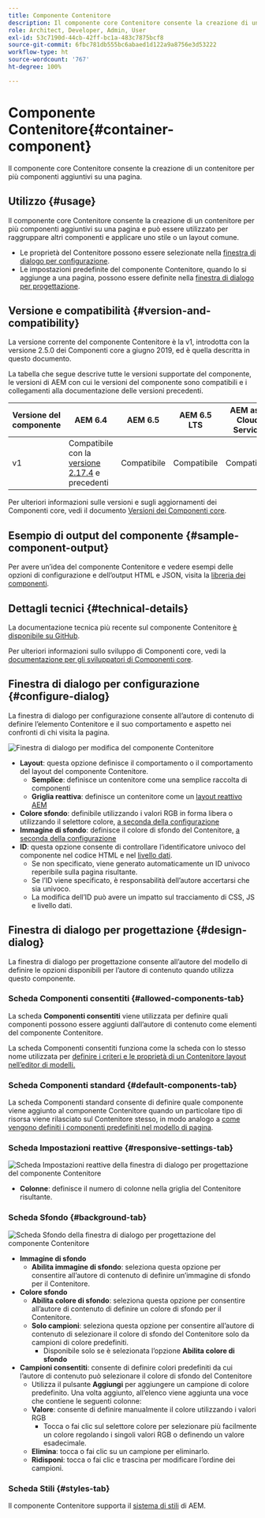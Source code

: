 ```yaml
---
title: Componente Contenitore
description: Il componente core Contenitore consente la creazione di un contenitore per più componenti aggiuntivi su una pagina.
role: Architect, Developer, Admin, User
exl-id: 53c7190d-44cb-42ff-bc1a-483c7875bcf8
source-git-commit: 6fbc781db555bc6abaed1d122a9a8756e3d53222
workflow-type: ht
source-wordcount: '767'
ht-degree: 100%

---
```


# Componente Contenitore{#container-component}

Il componente core Contenitore consente la creazione di un contenitore per più componenti aggiuntivi su una pagina.

## Utilizzo {#usage}

Il componente core Contenitore consente la creazione di un contenitore per più componenti aggiuntivi su una pagina e può essere utilizzato per raggruppare altri componenti e applicare uno stile o un layout comune.

* Le proprietà del Contenitore possono essere selezionate nella [finestra di dialogo per configurazione](#configure-dialog).
* Le impostazioni predefinite del componente Contenitore, quando lo si aggiunge a una pagina, possono essere definite nella [finestra di dialogo per progettazione](#design-dialog).

## Versione e compatibilità {#version-and-compatibility}

La versione corrente del componente Contenitore è la v1, introdotta con la versione 2.5.0 dei Componenti core a giugno 2019, ed è quella descritta in questo documento.

La tabella che segue descrive tutte le versioni supportate del componente, le versioni di AEM con cui le versioni del componente sono compatibili e i collegamenti alla documentazione delle versioni precedenti.

| Versione del componente | AEM 6.4 | AEM 6.5 | AEM 6.5 LTS | AEM as a Cloud Service |
|--- |--- |---|---|---|
| v1 | Compatibile con la <br>[versione 2.17.4](/help/versions.md) e precedenti | Compatibile | Compatibile | Compatibile |

Per ulteriori informazioni sulle versioni e sugli aggiornamenti dei Componenti core, vedi il documento [Versioni dei Componenti core](/help/versions.md).

## Esempio di output del componente {#sample-component-output}

Per avere un’idea del componente Contenitore e vedere esempi delle opzioni di configurazione e dell’output HTML e JSON, visita la [libreria dei componenti](https://adobe.com/go/aem_cmp_library_container_it).

## Dettagli tecnici {#technical-details}

La documentazione tecnica più recente sul componente Contenitore [è disponibile su GitHub](https://adobe.com/go/aem_cmp_tech_container_v1_it).

Per ulteriori informazioni sullo sviluppo di Componenti core, vedi la [documentazione per gli sviluppatori di Componenti core](/help/developing/overview.md).

## Finestra di dialogo per configurazione {#configure-dialog}

La finestra di dialogo per configurazione consente all’autore di contenuto di definire l’elemento Contenitore e il suo comportamento e aspetto nei confronti di chi visita la pagina.

![Finestra di dialogo per modifica del componente Contenitore](/help/assets/container-edit.png)

* **Layout**: questa opzione definisce il comportamento o il comportamento del layout del componente Contenitore.
   * **Semplice**: definisce un contenitore come una semplice raccolta di componenti
   * **Griglia reattiva**: definisce un contenitore come un [layout reattivo AEM](https://experienceleague.adobe.com/docs/experience-manager-cloud-service/sites/authoring/features/responsive-layout.html?lang=it)
* **Colore sfondo**: definibile utilizzando i valori RGB in forma libera o utilizzando il selettore colore, [a seconda della configurazione](#background-tab)
* **Immagine di sfondo**: definisce il colore di sfondo del Contenitore, [a seconda della configurazione](#background-tab)
* **ID**: questa opzione consente di controllare l’identificatore univoco del componente nel codice HTML e nel [livello dati](/help/developing/data-layer/overview.md).
   * Se non specificato, viene generato automaticamente un ID univoco reperibile sulla pagina risultante.
   * Se l’ID viene specificato, è responsabilità dell’autore accertarsi che sia univoco.
   * La modifica dell’ID può avere un impatto sul tracciamento di CSS, JS e livello dati.

## Finestra di dialogo per progettazione {#design-dialog}

La finestra di dialogo per progettazione consente all’autore del modello di definire le opzioni disponibili per l’autore di contenuto quando utilizza questo componente.

### Scheda Componenti consentiti {#allowed-components-tab}

La scheda **Componenti consentiti** viene utilizzata per definire quali componenti possono essere aggiunti dall’autore di contenuto come elementi del componente Contenitore.

La scheda Componenti consentiti funziona come la scheda con lo stesso nome utilizzata per [definire i criteri e le proprietà di un Contenitore layout nell’editor di modelli.](https://experienceleague.adobe.com/docs/experience-manager-cloud-service/sites/authoring/features/templates.html?lang=it)

### Scheda Componenti standard {#default-components-tab}

La scheda Componenti standard consente di definire quale componente viene aggiunto al componente Contenitore quando un particolare tipo di risorsa viene rilasciato sul Contenitore stesso, in modo analogo a [come vengono definiti i componenti predefiniti nel modello di pagina](https://experienceleague.adobe.com/docs/experience-manager-cloud-service/sites/authoring/features/templates.html?lang=it).

### Scheda Impostazioni reattive {#responsive-settings-tab}

![Scheda Impostazioni reattive della finestra di dialogo per progettazione del componente Contenitore](/help/assets/container-design-responsive.png)

* **Colonne**: definisce il numero di colonne nella griglia del Contenitore risultante.

### Scheda Sfondo {#background-tab}

![Scheda Sfondo della finestra di dialogo per progettazione del componente Contenitore](/help/assets/container-design-background.png)

* **Immagine di sfondo**
   * **Abilita immagine di sfondo**: seleziona questa opzione per consentire all’autore di contenuto di definire un’immagine di sfondo per il Contenitore.
* **Colore sfondo**
   * **Abilita colore di sfondo**: seleziona questa opzione per consentire all’autore di contenuto di definire un colore di sfondo per il Contenitore.
   * **Solo campioni**: seleziona questa opzione per consentire all’autore di contenuto di selezionare il colore di sfondo del Contenitore solo da campioni di colore predefiniti.
      * Disponibile solo se è selezionata l’opzione **Abilita colore di sfondo**
* **Campioni consentiti**: consente di definire colori predefiniti da cui l’autore di contenuto può selezionare il colore di sfondo del Contenitore
   * Utilizza il pulsante **Aggiungi** per aggiungere un campione di colore predefinito. Una volta aggiunto, all’elenco viene aggiunta una voce che contiene le seguenti colonne:
   * **Valore**: consente di definire manualmente il colore utilizzando i valori RGB
      * Tocca o fai clic sul selettore colore per selezionare più facilmente un colore regolando i singoli valori RGB o definendo un valore esadecimale.
   * **Elimina**: tocca o fai clic su un campione per eliminarlo.
   * **Ridisponi**: tocca o fai clic e trascina per modificare l’ordine dei campioni.

### Scheda Stili {#styles-tab}

Il componente Contenitore supporta il [sistema di stili](/help/get-started/authoring.md#component-styling) di AEM.
